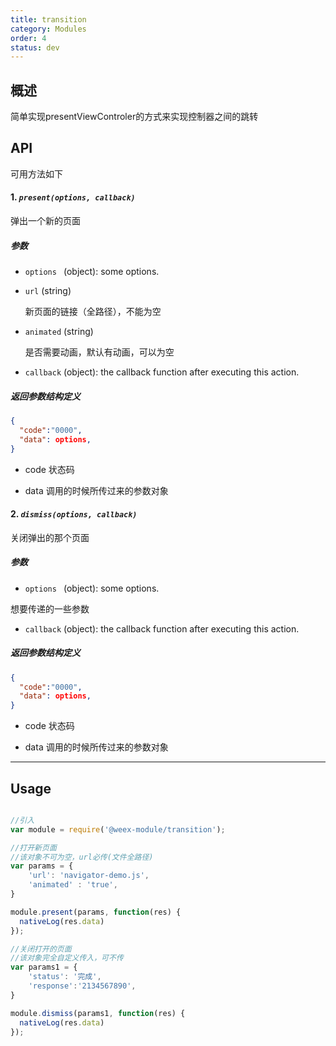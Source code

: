 ```yaml
---
title: transition
category: Modules
order: 4
status: dev
---
```


概述
---

简单实现presentViewControler的方式来实现控制器之间的跳转


API
---

可用方法如下

#### 1. ***`present(options, callback)`***

弹出一个新的页面

##### 参数
 * `options `    (object): some options.
  * `url`  (string)

    新页面的链接（全路径），不能为空
  * `animated` (string)

    是否需要动画，默认有动画，可以为空
 
 * `callback`
  (object): the callback function after executing this action.
  
  
  
##### 返回参数结构定义

```json
{
  "code":"0000",
  "data": options,
}
```
* code
状态码

* data 
调用的时候所传过来的参数对象 



#### 2. ***`dismiss(options, callback)`***

关闭弹出的那个页面

##### 参数
 * `options `    (object): some options.
  
  想要传递的一些参数
 
 * `callback`
  (object): the callback function after executing this action.

##### 返回参数结构定义

```json
{
  "code":"0000",
  "data": options,
}
```
* code
状态码

* data 
调用的时候所传过来的参数对象 

-----

Usage
---

```javascript

//引入
var module = require('@weex-module/transition');

//打开新页面
//该对象不可为空，url必传(文件全路径)
var params = {
    'url': 'navigator-demo.js',
    'animated' : 'true',
}

module.present(params, function(res) {
  nativeLog(res.data) 
});

//关闭打开的页面
//该对象完全自定义传入，可不传
var params1 = {
    'status': '完成',
    'response':'2134567890',
}

module.dismiss(params1, function(res) {
  nativeLog(res.data) 
});

```